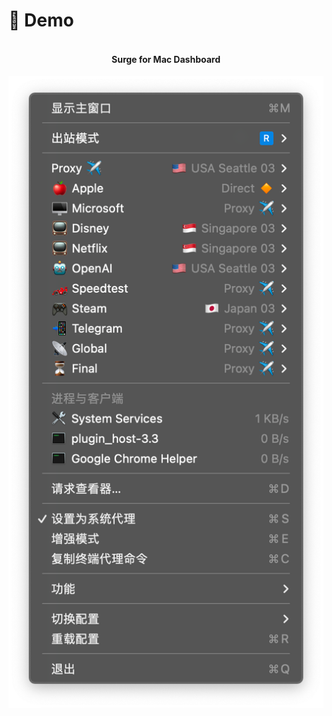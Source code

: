 # 🌴 Demo

<h4 align="center">
    <br />
    Surge for Mac Dashboard
</h4>

<p align="center">
    <img src=./Surge_for_Mac_Dashboard_Demo_01.png>
</p>
